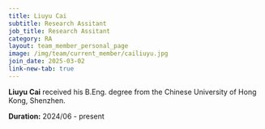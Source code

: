 ```yaml
---
title: Liuyu Cai
subtitle: Research Assitant
job_title: Research Assitant
category: RA
layout: team_member_personal_page
image: /img/team/current_member/cailiuyu.jpg
join_date: 2025-03-02
link-new-tab: true
---
```


**Liuyu Cai** received his B.Eng. degree from the Chinese University of Hong Kong, Shenzhen.

**Duration:** 2024/06 - present